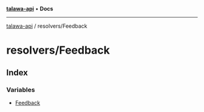 [**talawa-api**](../../README.md) • **Docs**

***

[talawa-api](../../modules.md) / resolvers/Feedback

# resolvers/Feedback

## Index

### Variables

- [Feedback](variables/Feedback.md)
